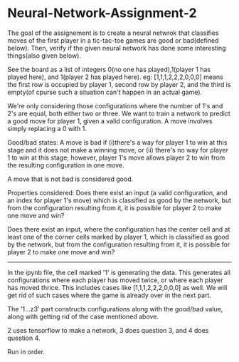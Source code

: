 # Neural-Network-Assignment-2
The goal of the assignement is to create a neural netwrok that classifies moves of the first player in a tic-tac-toe games are good or bad(defined below). Then, verify if the given neural network has done some interesting things(also given below).


See the board as a list of integers 0(no one has played),1(player 1 has played here), and 1(player 2 has played here).
eg: [1,1,1,2,2,2,0,0,0] means the first row is occupied by player 1, second row by player 2, and the third is empty(of cpurse such a situation can't happen in an actual game).

We're only considering those configurations where the number of 1's and 2's are equal, both either two or three. We want to train a network to predict a good move for player 1, given a valid configuration. A move involves simply replacing a 0 with 1.

Good/bad states:
A move is bad if (i)there's a way for player 1 to win at this stage and it does not make a winning move, or (ii) there's no way for player 1 to win at this stage; however, player 1's move allows player 2 to win from the resulting configuration in one move.

A move that is not bad is considered good.


Properties considered:
Does there exist an input (a valid configuration, and an index for player 1's move) which is classified as good by the network, but from the configuration resulting from it, it is possible for player 2 to make one move and win?

Does there exist an input, where the configuration has the center cell and at least one of the corner cells marked by player 1, which is classified as good by the network, but from the configuration resulting from it, it is possible for player 2 to make one move and win?

------------------------------

In the ipynb file, the cell marked '1' is generating the data. This generates all configurations where each player has moved twice,
or where each player has moved thrice. This includes cases like [1,1,1,2,2,2,0,0,0] as well. We will get rid of such cases where
the game is already over in the next part.


The '1...z3' part constructs configurations along with the good/bad value, along with getting rid of the case mentioned above.


2 uses tensorflow to make a network, 3 does question 3, and 4 does question 4.


Run in order.
